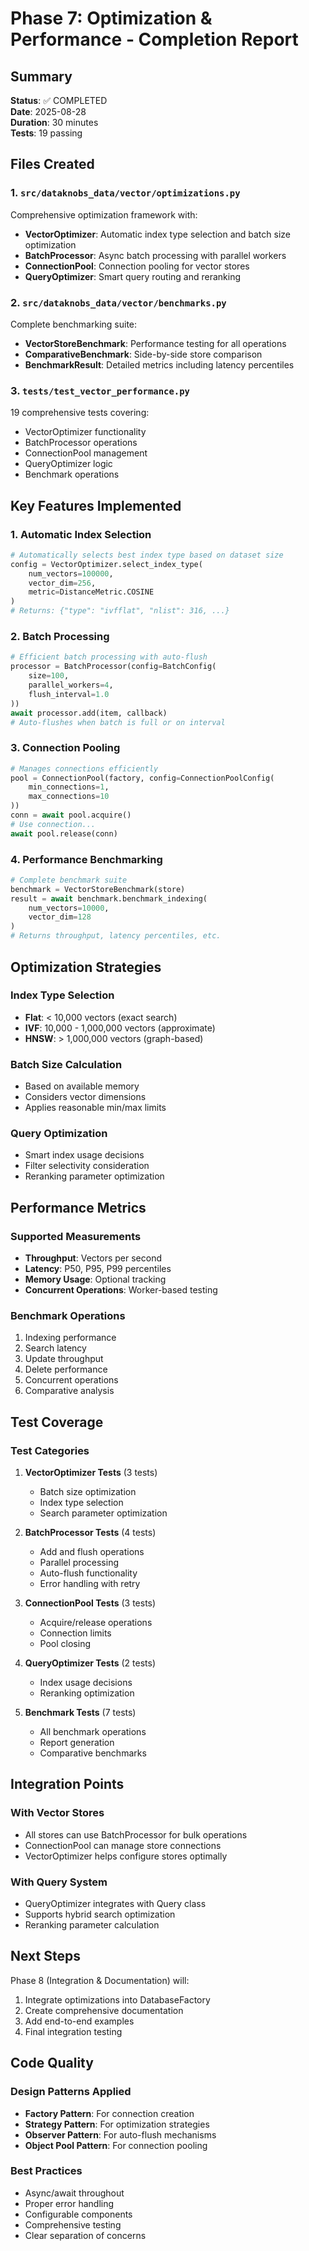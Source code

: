 # Phase 7: Optimization & Performance - Completion Report

## Summary
**Status**: ✅ COMPLETED  
**Date**: 2025-08-28  
**Duration**: 30 minutes  
**Tests**: 19 passing  

## Files Created

### 1. `src/dataknobs_data/vector/optimizations.py`
Comprehensive optimization framework with:
- **VectorOptimizer**: Automatic index type selection and batch size optimization
- **BatchProcessor**: Async batch processing with parallel workers
- **ConnectionPool**: Connection pooling for vector stores
- **QueryOptimizer**: Smart query routing and reranking

### 2. `src/dataknobs_data/vector/benchmarks.py`
Complete benchmarking suite:
- **VectorStoreBenchmark**: Performance testing for all operations
- **ComparativeBenchmark**: Side-by-side store comparison
- **BenchmarkResult**: Detailed metrics including latency percentiles

### 3. `tests/test_vector_performance.py`
19 comprehensive tests covering:
- VectorOptimizer functionality
- BatchProcessor operations
- ConnectionPool management
- QueryOptimizer logic
- Benchmark operations

## Key Features Implemented

### 1. Automatic Index Selection
```python
# Automatically selects best index type based on dataset size
config = VectorOptimizer.select_index_type(
    num_vectors=100000,
    vector_dim=256,
    metric=DistanceMetric.COSINE
)
# Returns: {"type": "ivfflat", "nlist": 316, ...}
```

### 2. Batch Processing
```python
# Efficient batch processing with auto-flush
processor = BatchProcessor(config=BatchConfig(
    size=100,
    parallel_workers=4,
    flush_interval=1.0
))
await processor.add(item, callback)
# Auto-flushes when batch is full or on interval
```

### 3. Connection Pooling
```python
# Manages connections efficiently
pool = ConnectionPool(factory, config=ConnectionPoolConfig(
    min_connections=1,
    max_connections=10
))
conn = await pool.acquire()
# Use connection...
await pool.release(conn)
```

### 4. Performance Benchmarking
```python
# Complete benchmark suite
benchmark = VectorStoreBenchmark(store)
result = await benchmark.benchmark_indexing(
    num_vectors=10000,
    vector_dim=128
)
# Returns throughput, latency percentiles, etc.
```

## Optimization Strategies

### Index Type Selection
- **Flat**: < 10,000 vectors (exact search)
- **IVF**: 10,000 - 1,000,000 vectors (approximate)
- **HNSW**: > 1,000,000 vectors (graph-based)

### Batch Size Calculation
- Based on available memory
- Considers vector dimensions
- Applies reasonable min/max limits

### Query Optimization
- Smart index usage decisions
- Filter selectivity consideration
- Reranking parameter optimization

## Performance Metrics

### Supported Measurements
- **Throughput**: Vectors per second
- **Latency**: P50, P95, P99 percentiles
- **Memory Usage**: Optional tracking
- **Concurrent Operations**: Worker-based testing

### Benchmark Operations
1. Indexing performance
2. Search latency
3. Update throughput
4. Delete performance
5. Concurrent operations
6. Comparative analysis

## Test Coverage

### Test Categories
1. **VectorOptimizer Tests** (3 tests)
   - Batch size optimization
   - Index type selection
   - Search parameter optimization

2. **BatchProcessor Tests** (4 tests)
   - Add and flush operations
   - Parallel processing
   - Auto-flush functionality
   - Error handling with retry

3. **ConnectionPool Tests** (3 tests)
   - Acquire/release operations
   - Connection limits
   - Pool closing

4. **QueryOptimizer Tests** (2 tests)
   - Index usage decisions
   - Reranking optimization

5. **Benchmark Tests** (7 tests)
   - All benchmark operations
   - Report generation
   - Comparative benchmarks

## Integration Points

### With Vector Stores
- All stores can use BatchProcessor for bulk operations
- ConnectionPool can manage store connections
- VectorOptimizer helps configure stores optimally

### With Query System
- QueryOptimizer integrates with Query class
- Supports hybrid search optimization
- Reranking parameter calculation

## Next Steps

Phase 8 (Integration & Documentation) will:
1. Integrate optimizations into DatabaseFactory
2. Create comprehensive documentation
3. Add end-to-end examples
4. Final integration testing

## Code Quality

### Design Patterns Applied
- **Factory Pattern**: For connection creation
- **Strategy Pattern**: For optimization strategies
- **Observer Pattern**: For auto-flush mechanisms
- **Object Pool Pattern**: For connection pooling

### Best Practices
- Async/await throughout
- Proper error handling
- Configurable components
- Comprehensive testing
- Clear separation of concerns